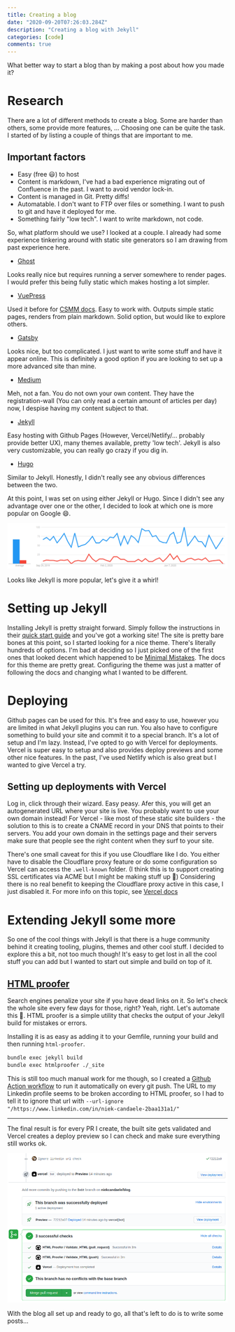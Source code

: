 ```yaml
---
title: Creating a blog
date: "2020-09-20T07:26:03.284Z"
description: "Creating a blog with Jekyll"
categories: [code]
comments: true
---
```


What better way to start a blog than by making a post about how you made it?

# Research

There are a lot of different methods to create a blog. Some are harder than others, some provide more features, ... Choosing one can be quite the task. I started of by listing a couple of things that are important to me.

## Important factors

- Easy (free 😃) to host
- Content is markdown, I've had a bad experience migrating out of Confluence in the past. I want to avoid vendor lock-in.
- Content is managed in Git. Pretty diffs!
- Automatable. I don't want to FTP over files or something. I want to push to git and have it deployed for me.
- Something fairly "low tech". I want to write markdown, not code.

So, what platform should we use? I looked at a couple. I already had some experience tinkering around with static site generators so I am drawing from past experience here.

- [Ghost](https://ghost.org/)

Looks really nice but requires running a server somewhere to render pages. I would prefer this being fully static which makes hosting a lot simpler.

- [VuePress](https://vuepress.vuejs.org/)

Used it before for [CSMM docs](https://docs.csmm.app/). Easy to work with. Outputs simple static pages, renders from plain markdown. Solid option, but would like to explore others.

- [Gatsby](https://www.gatsbyjs.com/)

Looks nice, but too complicated. I just want to write some stuff and have it appear online. This is definitely a good option if you are looking to set up a more advanced site than mine.

- [Medium](https://medium.com/)

Meh, not a fan. You do not own your own content. They have the registration-wall (You can only read a certain amount of articles per day) now, I despise having my content subject to that.

- [Jekyll](https://jekyllrb.com/)

Easy hosting with Github Pages (However, Vercel/Netlify/... probably provide better UX), many themes available, pretty 'low tech'. Jekyll is also very customizable, you can really go crazy if you dig in.

- [Hugo](https://gohugo.io/)

Similar to Jekyll. Honestly, I didn't really see any obvious differences between the two.

At this point, I was set on using either Jekyll or Hugo. Since I didn't see any advantage over one or the other, I decided to look at which one is more popular on Google 😄.

![Jekyll vs Hugo Google Trends](./jekyllvshugo.png)

Looks like Jekyll is more popular, let's give it a whirl!

# Setting up Jekyll

Installing Jekyll is pretty straight forward. Simply follow the instructions in their [quick start guide](https://jekyllrb.com/docs/) and you've got a working site! The site is pretty bare bones at this point, so I started looking for a nice theme. There's literally hundreds of options. I'm bad at deciding so I just picked one of the first ones that looked decent which happened to be [Minimal Mistakes](https://mmistakes.github.io/minimal-mistakes/). The docs for this theme are pretty great. Configuring the theme was just a matter of following the docs and changing what I wanted to be different.

# Deploying

Github pages can be used for this. It's free and easy to use, however you are limited in what Jekyll plugins you can run. You also have to configure something to build your site and commit it to a special branch. It's a lot of setup and I'm lazy. Instead, I've opted to go with Vercel for deployments. Vercel is super easy to setup and also provides deploy previews and some other nice features. In the past, I've used Netlify which is also great but I wanted to give Vercel a try.

## Setting up deployments with Vercel

Log in, click through their wizard. Easy peasy. Afer this, you will get an autogenerated URL where your site is live. You probably want to use your own domain instead! For Vercel - like most of these static site builders - the solution to this is to create a CNAME record in your DNS that points to their servers. You add your own domain in the settings page and their servers make sure that people see the right content when they surf to your site.

There's one small caveat for this if you use Cloudflare like I do. You either have to disable the Cloudflare proxy feature or do some configuration so Vercel can access the `.well-known` folder. (I think this is to support creating SSL certificates via ACME but I might be making stuff up 🙉) Considering there is no real benefit to keeping the Cloudflare proxy active in this case, I just disabled it. For more info on this topic, see [Vercel docs](https://vercel.com/knowledge/using-cloudflare-with-vercel)

# Extending Jekyll some more

So one of the cool things with Jekyll is that there is a huge community behind it creating tooling, plugins, themes and other cool stuff. I decided to explore this a bit, not too much though! It's easy to get lost in all the cool stuff you can add but I wanted to start out simple and build on top of it.

## [HTML proofer](https://github.com/gjtorikian/html-proofer)

Search engines penalize your site if you have dead links on it. So let's check the whole site every few days for those, right? Yeah, right. Let's automate this 🙂. HTML proofer is a simple utility that checks the output of your Jekyll build for mistakes or errors.

Installing it is as easy as adding it to your Gemfile, running your build and then running `html-proofer`.

```sh
bundle exec jekyll build
bundle exec htmlproofer ./_site
```

This is still too much manual work for me though, so I created a [Github Action workflow](https://github.com/niekcandaele/blog/tree/master/.github/workflows) to run it automatically on every git push. The URL to my Linkedin profile seems to be broken according to HTML proofer, so I had to tell it to ignore that url with `--url-ignore "/https://www.linkedin.com/in/niek-candaele-2baa131a1/"`

---

The final result is for every PR I create, the built site gets validated and Vercel creates a deploy preview so I can check and make sure everything still works ok.

![final PR flow](./finalPRflow.png)

With the blog all set up and ready to go, all that's left to do is to write some posts...
